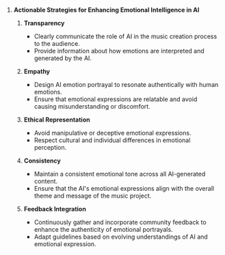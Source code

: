 1. **Actionable Strategies for Enhancing Emotional Intelligence in AI**

   1. **Transparency**
      - Clearly communicate the role of AI in the music creation process to the audience.
      - Provide information about how emotions are interpreted and generated by the AI.

   2. **Empathy**
      - Design AI emotion portrayal to resonate authentically with human emotions.
      - Ensure that emotional expressions are relatable and avoid causing misunderstanding or discomfort.

   3. **Ethical Representation**
      - Avoid manipulative or deceptive emotional expressions.
      - Respect cultural and individual differences in emotional perception.

   4. **Consistency**
      - Maintain a consistent emotional tone across all AI-generated content.
      - Ensure that the AI's emotional expressions align with the overall theme and message of the music project.

   5. **Feedback Integration**
      - Continuously gather and incorporate community feedback to enhance the authenticity of emotional portrayals.
      - Adapt guidelines based on evolving understandings of AI and emotional expression.
